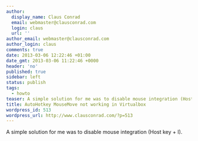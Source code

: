 ```yaml
---
author:
  display_name: Claus Conrad
  email: webmaster@clausconrad.com
  login: claus
  url: ''
author_email: webmaster@clausconrad.com
author_login: claus
comments: true
date: 2013-03-06 12:22:46 +01:00
date_gmt: 2013-03-06 11:22:46 +0000
header: 'no'
published: true
sidebar: left
status: publish
tags:
  - howto
teaser: A simple solution for me was to disable mouse integration (Host key + I).
title: AutoHotkey MouseMove not working in Virtualbox
wordpress_id: 513
wordpress_url: http://www.clausconrad.com/?p=513
---
```

A simple solution for me was to disable mouse integration (Host key + I).